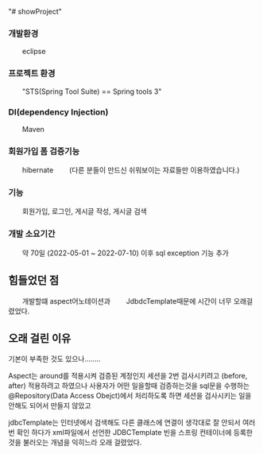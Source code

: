 "# showProject" 

### 개발환경 
&emsp;&emsp;eclipse

### 프로젝트 환경 
&emsp;&emsp;"STS(Spring Tool Suite) == Spring tools 3" 

### DI(dependency Injection)
&emsp;&emsp;Maven 

### 회원가입 폼 검증기능 
&emsp;&emsp;hibernate 
&emsp;&emsp;(다른 분들이 만드신 쉬워보이는 자료들만 이용하였습니다.)

### 기능 
&emsp;&emsp;회원가입, 로그인, 게시글 작성, 게시글 검색 
    
### 개발 소요기간 
&emsp;&emsp;약 70일 (2022-05-01 ~ 2022-07-10) 이후 sql exception 기능 추가 

## 힘들었던 점 
&emsp;&emsp;개발할떄 aspect어노테이션과 
&emsp;&emsp;JdbdcTemplate때문에 시간이 너무 오래걸렸었다.              


## 오래 걸린 이유 

기본이 부족한 것도 있으나........ 

Aspect는 around를 적용시켜 검증된 계정인지 세션을 2번 검사시키려고 (before, after) 
적용하려고 하였으나 사용자가 어떤 일을할때 검증하는것을 sql문을 수행하는 
@Repository(Data Access Obejct)에서 처리하도록 하면 세션을 검사시키는 일을 안해도 되어서 
만들지 않았고 

jdbcTemplate는 인터넷에서 검색해도 다른 클래스에 연결이 
생각대로 잘 안되서 여러번 확인 하다가 
xml파일에서 선언한 JDBCTemplate 빈을 
스프링 컨테이너에 등록한 것을 불러오는 개념을 익히느라 오래 걸렸었다.

